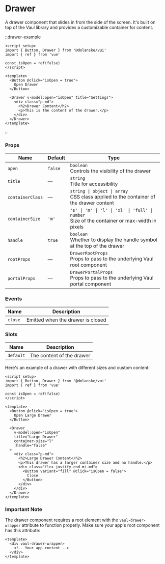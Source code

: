 # Drawer

A drawer component that slides in from the side of the screen. It's built on top of the Vaul library and provides a customizable container for content.

::drawer-example

```vue
<script setup>
import { Button, Drawer } from '@dolanske/vui'
import { ref } from 'vue'

const isOpen = ref(false)
</script>

<template>
  <Button @click="isOpen = true">
    Open Drawer
  </Button>

  <Drawer v-model:open="isOpen" title="Settings">
    <div class="p-md">
      <h2>Drawer Content</h2>
      <p>This is the content of the drawer.</p>
    </div>
  </Drawer>
</template>
```

::

### Props

| Name             | Default | Type                                                                                              |
| ---------------- | ------- | ------------------------------------------------------------------------------------------------- |
| `open`           | `false` | `boolean` <br> Controls the visibility of the drawer                                              |
| `title`          | —       | `string` <br> Title for accessibility                                                             |
| `containerClass` | —       | `string \| object \| array` <br> CSS class applied to the container of the drawer content         |
| `containerSize`  | `'m'`   | `'s' \| 'm' \| 'l' \| 'xl' \| 'full' \| number` <br> Size of the container or max-width in pixels |
| `handle`         | `true`  | `boolean` <br> Whether to display the handle symbol at the top of the drawer                      |
| `rootProps`      | —       | `DrawerRootProps` <br> Props to pass to the underlying Vaul root component                        |
| `portalProps`    | —       | `DrawerPortalProps` <br> Props to pass to the underlying Vaul portal component                    |

### Events

| Name    | Description                       |
| ------- | --------------------------------- |
| `close` | Emitted when the drawer is closed |

### Slots

| Name      | Description               |
| --------- | ------------------------- |
| `default` | The content of the drawer |

Here's an example of a drawer with different sizes and custom content:

```vue
<script setup>
import { Button, Drawer } from '@dolanske/vui'
import { ref } from 'vue'

const isOpen = ref(false)
</script>

<template>
  <Button @click="isOpen = true">
    Open Large Drawer
  </Button>

  <Drawer
    v-model:open="isOpen"
    title="Large Drawer"
    container-size="l"
    :handle="false"
  >
    <div class="p-md">
      <h2>Large Drawer Content</h2>
      <p>This drawer has a larger container size and no handle.</p>
      <div class="flex justify-end mt-md">
        <Button variant="fill" @click="isOpen = false">
          Close
        </Button>
      </div>
    </div>
  </Drawer>
</template>
```

### Important Note

The drawer component requires a root element with the `vaul-drawer-wrapper` attribute to function properly. Make sure your app's root component has this attribute:

```vue
<template>
  <div vaul-drawer-wrapper>
    <!-- Your app content -->
  </div>
</template>
```
